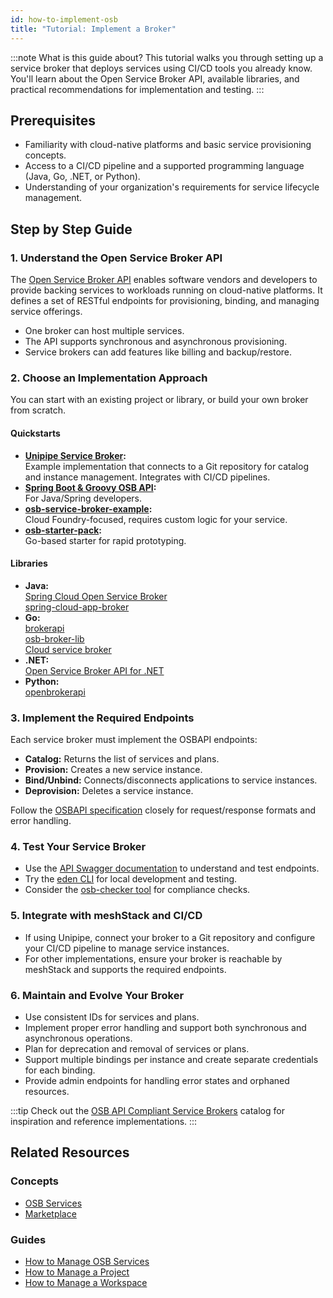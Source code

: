 ```yaml
---
id: how-to-implement-osb
title: "Tutorial: Implement a Broker"
---
```


:::note What is this guide about?
This tutorial walks you through setting up a service broker that deploys services using CI/CD tools you already know. You'll learn about the Open Service Broker API, available libraries, and practical recommendations for implementation and testing.
:::

## Prerequisites

- Familiarity with cloud-native platforms and basic service provisioning concepts.
- Access to a CI/CD pipeline and a supported programming language (Java, Go, .NET, or Python).
- Understanding of your organization's requirements for service lifecycle management.

## Step by Step Guide

### 1. Understand the Open Service Broker API

The [Open Service Broker API](https://www.openservicebrokerapi.org/) enables software vendors and developers to provide backing services to workloads running on cloud-native platforms. It defines a set of RESTful endpoints for provisioning, binding, and managing service offerings.

- One broker can host multiple services.
- The API supports synchronous and asynchronous provisioning.
- Service brokers can add features like billing and backup/restore.

### 2. Choose an Implementation Approach

You can start with an existing project or library, or build your own broker from scratch.

#### Quickstarts

- **[Unipipe Service Broker](https://github.com/meshcloud/unipipe-service-broker):**  
  Example implementation that connects to a Git repository for catalog and instance management. Integrates with CI/CD pipelines.
- **[Spring Boot & Groovy OSB API](https://github.com/openservicebrokerapi/servicebroker):**  
  For Java/Spring developers.
- **[osb-service-broker-example](https://github.com/evoila/osb-example):**  
  Cloud Foundry-focused, requires custom logic for your service.
- **[osb-starter-pack](https://github.com/pmorie/osb-starter-pack):**  
  Go-based starter for rapid prototyping.

#### Libraries

- **Java:**  
  [Spring Cloud Open Service Broker](https://spring.io/projects/spring-cloud-open-service-broker)  
  [spring-cloud-app-broker](https://github.com/spring-cloud/spring-cloud-app-broker)
- **Go:**  
  [brokerapi](https://github.com/pivotal-cf/brokerapi)  
  [osb-broker-lib](https://github.com/pmorie/osb-broker-lib)  
  [Cloud service broker](https://github.com/pivotal/cloud-service-broker/)
- **.NET:**  
  [Open Service Broker API for .NET](https://github.com/AXOOM/OpenServiceBroker)
- **Python:**  
  [openbrokerapi](https://pypi.org/project/openbrokerapi/)

### 3. Implement the Required Endpoints

Each service broker must implement the OSBAPI endpoints:

- **Catalog:** Returns the list of services and plans.
- **Provision:** Creates a new service instance.
- **Bind/Unbind:** Connects/disconnects applications to service instances.
- **Deprovision:** Deletes a service instance.

Follow the [OSBAPI specification](https://github.com/openservicebrokerapi/servicebroker/blob/master/spec.md) closely for request/response formats and error handling.

### 4. Test Your Service Broker

- Use the [API Swagger documentation](https://petstore.swagger.io/?url=https://raw.githubusercontent.com/openservicebrokerapi/servicebroker/v2.16/openapi.yaml#/) to understand and test endpoints.
- Try the [eden CLI](https://starkandwayne.com/blog/welcome-to-eden-a-cli-for-every-open-service-broker-api/) for local development and testing.
- Consider the [osb-checker tool](https://github.com/openservicebrokerapi/osb-checker) for compliance checks.

### 5. Integrate with meshStack and CI/CD

- If using Unipipe, connect your broker to a Git repository and configure your CI/CD pipeline to manage service instances.
- For other implementations, ensure your broker is reachable by meshStack and supports the required endpoints.

### 6. Maintain and Evolve Your Broker

- Use consistent IDs for services and plans.
- Implement proper error handling and support both synchronous and asynchronous operations.
- Plan for deprecation and removal of services or plans.
- Support multiple bindings per instance and create separate credentials for each binding.
- Provide admin endpoints for handling error states and orphaned resources.

:::tip
Check out the [OSB API Compliant Service Brokers](https://www.openservicebrokerapi.org/compliant-service-brokers) catalog for inspiration and reference implementations.
:::

## Related Resources

### Concepts

- [OSB Services](../../concepts/osb-services.md)
- [Marketplace](../../concepts/marketplace.md)

### Guides

- [How to Manage OSB Services](../../guides/developer-portal/how-to-manage-osb.md)
- [How to Manage a Project](../../guides/core/how-to-manage-a-project.md)
- [How to Manage a Workspace](../../guides/core/how-to-manage-a-workspace.md)